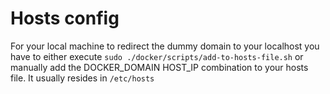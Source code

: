 # Hosts config
For your local machine to redirect the dummy domain to your localhost you have
to either execute `sudo ./docker/scripts/add-to-hosts-file.sh` or manually add
the DOCKER_DOMAIN HOST_IP combination to your hosts file.
It usually resides in `/etc/hosts`
